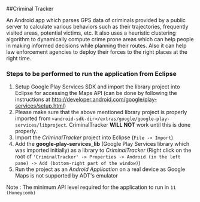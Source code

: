 ##Criminal Tracker

An Android app which parses GPS data of criminals provided by a public server to calculate various behaviors such as their trajectories, frequently visited areas, potential victims, etc. It also uses a heuristic clustering algorithm to dynamically compute crime prone areas which can help people in making informed decisions while planning their routes. Also it can help law enforcement agencies to deploy their forces to the right places at the right time.

### Steps to be performed to run the application from Eclipse

1. Setup Google Play Services SDK and import the library project into Eclipse for accessing the Maps API (can be done by following the instructions at http://developer.android.com/google/play-services/setup.html)
2. Please make sure that the above mentioned library project is properly imported from `<android-sdk-dir>/extras/google/google-play-services/libproject`. CriminalTracker **WILL NOT** work until this is done properly.
3. Import the *CriminalTracker* project into Eclipse (`File -> Import`)
4. Add the **google-play-services_lib** (Google Play Services library which was imported initially) as a library to *CriminalTracker* (Right click on the root of `'CriminalTracker' -> Properties -> Android (in the left pane) -> Add (bottom-right part of the window)`) 
5. Run the project as an *Android Application* on a real device as Google Maps is not supported by ADT's emulator

Note : The minimum API level required for the application to run in `11 (Honeycomb)`

